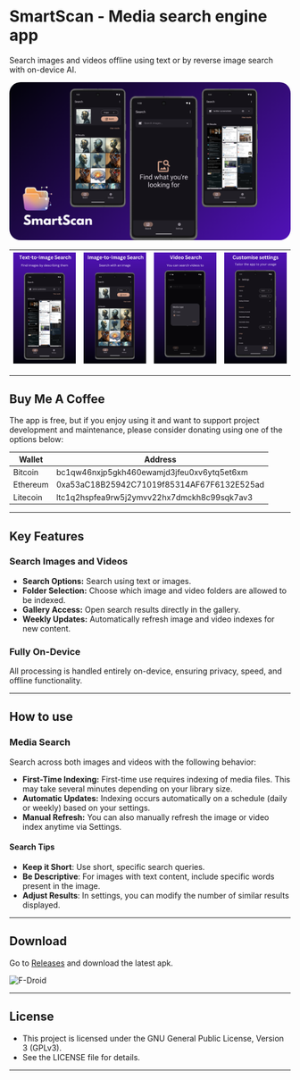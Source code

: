 # SmartScan - Media search engine app

Search images and videos offline using text or by reverse image search with on-device AI.

<div align="center">
  <img src="fastlane/metadata/android/en-US/images/featureGraphic.png" alt="Banner" style="border-radius: 20px;">
</div>


| <img src="fastlane/metadata/android/en-US/images/phoneScreenshots/1.png" alt="Screenshot 1" width="200px"> | <img src="fastlane/metadata/android/en-US/images/phoneScreenshots/2.png" alt="Screenshot 2" width="200px"> | <img src="fastlane/metadata/android/en-US/images/phoneScreenshots/3.png" alt="Screenshot 3" width="200px"> | <img src="fastlane/metadata/android/en-US/images/phoneScreenshots/4.png" alt="Screenshot 4" width="200px"> |
|------------------------------------------------------------------------------------------------------------|------------------------------------------------------------------------------------------------------------|------------------------------------------------------------------------------------------------------------|------------------------------------------------------------------------------------------------------------|

---

## Buy Me A Coffee

The app is free, but if you enjoy using it and want to support project development and maintenance, please consider donating using one of the options below:

| Wallet   | Address                                     |
|----------|---------------------------------------------|
| Bitcoin  | bc1qw46nxjp5gkh460ewamjd3jfeu0xv6ytq5et6xm  |
| Ethereum | 0xa53aC18B25942C71019f85314AF67F6132E525ad  |
| Litecoin | ltc1q2hspfea9rw5j2ymvv22hx7dmckh8c99sqk7av3 |

---

## Key Features

### Search Images and Videos
- **Search Options:** Search using text or images.
- **Folder Selection:** Choose which image and video folders are allowed to be indexed.
- **Gallery Access:** Open search results directly in the gallery.
- **Weekly Updates:** Automatically refresh image and video indexes for new content.

### Fully On-Device
All processing is handled entirely on-device, ensuring privacy, speed, and offline functionality.

---

## How to use

### Media Search

Search across both images and videos with the following behavior:

* **First-Time Indexing:** First-time use requires indexing of media files. This may take several minutes depending on your library size.
* **Automatic Updates:** Indexing occurs automatically on a schedule (daily or weekly) based on your settings.
* **Manual Refresh:** You can also manually refresh the image or video index anytime via Settings.

#### Search Tips

- **Keep it Short**: Use short, specific search queries.
- **Be Descriptive**: For images with text content, include specific words present in the image.
- **Adjust Results**: In settings, you can modify the number of similar results displayed.

---

## Download

Go to [Releases](https://github.com/dev-diaries41/smartscan/releases/latest) and download the latest apk.

<div style="display: flex; gap: 10px;">
  <a href="https://f-droid.org/packages/com.fpf.smartscan" style="text-decoration: none;">
  <img src="https://f-droid.org/badge/get-it-on.svg" alt="F-Droid" style="max-width:100%;" width=200>
  </a>
</div>

---

## License

 * This project is licensed under the GNU General Public License, Version 3 (GPLv3).
 * See the LICENSE file for details.

---

